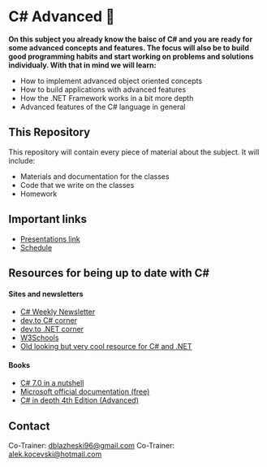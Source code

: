 # C# Advanced 📕
**On this subject you already know the baisc of C# and you are ready for some advanced concepts and features. The focus will also be to build good programming habits and start working on problems and solutions individualy.  With that in mind we will learn:**
* How to implement advanced object oriented concepts
* How to build applications with advanced features
* How the .NET Framework works in a bit more depth
* Advanced features of the C# language in general

## This Repository
This repository will contain every piece of material about the subject. It will include:
* Materials and documentation for the classes 
* Code that we write on the classes
* Homework

## Important links 
* [Presentations link](https://1drv.ms/u/s!Avm0QTH5BvHdgosuumGFVyUJ3D1rPw?e=EaUYr4)
* [Schedule](https://drive.google.com/file/d/1GjxpXz2uikzPr192BU9JEl0BrqpN6nCn/view?fbclid=IwAR2juYCaGw9mKzfjdUA5D-DjObTbdHmbYIKwQ6Qb_kuOEksGWxbdK6pXUqk)

## Resources for being up to date with C#
#### Sites and newsletters
* [C# Weekly Newsletter](https://csharpdigest.net/)
* [dev.to C# corner](https://dev.to/t/csharp)
* [dev.to .NET corner](https://dev.to/t/dotnet)
* [W3Schools](https://www.w3schools.com/cs/cs_getstarted.asp)
* [Old looking but very cool resource for C# and .NET](https://www.dotnetperls.com/)

#### Books
* [C# 7.0 in a nutshell](https://www.bookdepository.com/C--7-0-in-a-Nutshell/9781491987650)
* [Microsoft official documentation (free)](https://docs.microsoft.com/en-us/dotnet/csharp/)
* [C# in depth 4th Edition (Advanced)](https://www.bookdepository.com/C-Depth-4E-Jon-Skeet/9781617294532)

## Contact
Co-Trainer: dblazheski96@gmail.com
Co-Trainer: alek.kocevski@hotmail.com
